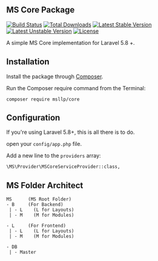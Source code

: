 ## MS Core Package
[![Build Status](https://travis-ci.org/msllp/core.png?branch=master)](https://www.millionsllp.com)
[![Total Downloads](https://poser.pugx.org/msllp/core/downloads.png)](https://www.millionsllp.com)
[![Latest Stable Version](https://poser.pugx.org/msllp/core/v/stable)](https://www.millionsllp.com)
[![Latest Unstable Version](https://poser.pugx.org/msllp/core/v/unstable)](https://www.millionsllp.com)
[![License](https://poser.pugx.org/msllp/core/license)](https://www.millionsllp.com)

A simple MS Core implementation for Laravel 5.8 +.

## Installation

Install the package through [Composer](http://getcomposer.org/). 

Run the Composer require command from the Terminal:

    composer require msllp/core
 
## Configuration
If you're using Laravel 5.8+, this is all there is to do. 

open your `config/app.php` file.

Add a new line to the `providers` array:
    
    \MS\Provider\MSCoreServiceProvider::class,
    
## MS Folder Architect
   
    MS      (MS Root Folder)
    - B     (For Backend)
     | - L    (L for Layouts)
     | - M    (M for Modules)
    
    - L     (For Frontend)
     | - L    (L for Layouts)
     | - M    (M for Modules)
    
    - DB
     | - Master